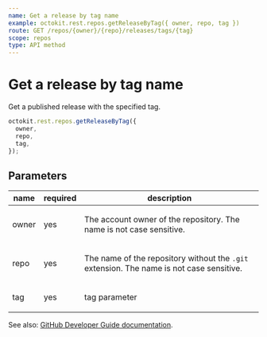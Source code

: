 ```yaml
---
name: Get a release by tag name
example: octokit.rest.repos.getReleaseByTag({ owner, repo, tag })
route: GET /repos/{owner}/{repo}/releases/tags/{tag}
scope: repos
type: API method
---
```


# Get a release by tag name

Get a published release with the specified tag.

```js
octokit.rest.repos.getReleaseByTag({
  owner,
  repo,
  tag,
});
```

## Parameters

<table>
  <thead>
    <tr>
      <th>name</th>
      <th>required</th>
      <th>description</th>
    </tr>
  </thead>
  <tbody>
    <tr><td>owner</td><td>yes</td><td>

The account owner of the repository. The name is not case sensitive.

</td></tr>
<tr><td>repo</td><td>yes</td><td>

The name of the repository without the `.git` extension. The name is not case sensitive.

</td></tr>
<tr><td>tag</td><td>yes</td><td>

tag parameter

</td></tr>
  </tbody>
</table>

See also: [GitHub Developer Guide documentation](https://docs.github.com/rest/reference/repos#get-a-release-by-tag-name).
